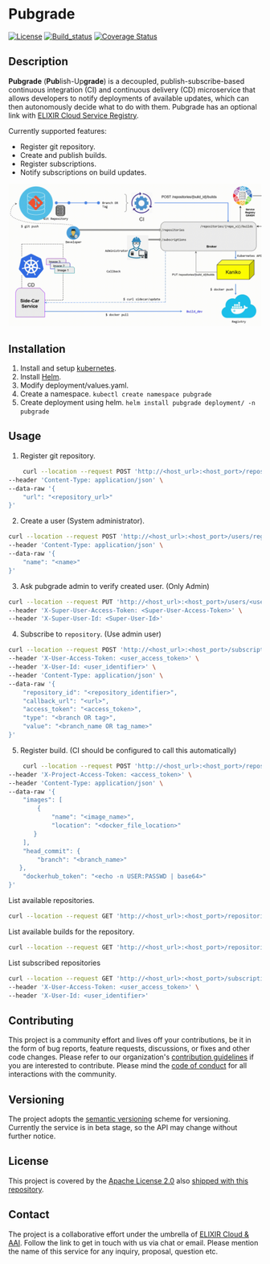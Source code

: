 # Pubgrade

[![License][badge-license]][badge-url-license]
[![Build_status][badge-build-status]][badge-url-build-status]
[![Coverage Status][coverage-badge-svg]][badge-url-coverage]

## Description

**Pubgrade** (**Pub**lish-Up**grade**) is a decoupled, publish-subscribe-based continuous integration (CI) and continuous delivery (CD) microservice that allows developers to notify deployments of available updates, which can then autonomously decide what to do with them. Pubgrade has an optional link with [ELIXIR Cloud Service Registry][elixir-cloud-registry].

Currently supported features:

- Register git repository.
- Create and publish builds.
- Register subscriptions.
- Notify subscriptions on build updates.

![app-schema](images/app-schema-animation.gif)

## Installation

1. Install and setup [kubernetes][kubernetes-install].
2. Install [Helm][helm-install].
3. Modify deployment/values.yaml.
4. Create a namespace. `kubectl create namespace pubgrade`
5. Create deployment using helm. `helm install pubgrade deployment/ -n pubgrade`

## Usage

1. Register git repository.

```bash
    curl --location --request POST 'http://<host_url>:<host_port>/repositories' \
--header 'Content-Type: application/json' \
--data-raw '{
    "url": "<repository_url>"
}'
```

2. Create a user (System administrator).

```bash
curl --location --request POST 'http://<host_url>:<host_port>/users/register' \
--header 'Content-Type: application/json' \
--data-raw '{
    "name": "<name>"
}'
```

3. Ask pubgrade admin to verify created user. (Only Admin) 

```bash
curl --location --request PUT 'http://<host_url>:<host_port>/users/<user-id>/verify' \
--header 'X-Super-User-Access-Token: <Super-User-Access-Token>' \
--header 'X-Super-User-Id: <Super-User-Id>'
```

4. Subscribe to `repository`. (Use admin user)

```bash
curl --location --request POST 'http://<host_url>:<host_port>/subscriptions' \
--header 'X-User-Access-Token: <user_access_token>' \
--header 'X-User-Id: <user_identifier>' \
--header 'Content-Type: application/json' \
--data-raw '{
    "repository_id": "<repository_identifier>",
    "callback_url": "<url>",
    "access_token": "<access_token>",
    "type": "<branch OR tag>",
    "value": "<branch_name OR tag_name>"
}'
```

5. Register build. (CI should be configured to call this automatically)

```bash
    curl --location --request POST 'http://<host_url>:<host_port>/repositories/{repo_id}/builds' \
--header 'X-Project-Access-Token: <access_token>' \
--header 'Content-Type: application/json' \
--data-raw '{
    "images": [
        {
            "name": "<image_name>",
            "location": "<docker_file_location>"
       }
    ],
    "head_commit": {
        "branch": "<branch_name>"
   },
    "dockerhub_token": "<echo -n USER:PASSWD | base64>"
}'
```

List available repositories.

```bash
curl --location --request GET 'http://<host_url>:<host_port>/repositories'
```

List available builds for the repository.

```bash
curl --location --request GET 'http://<host_url>:<host_port>/repositories/{repo_id}/builds'
```

List subscribed repositories

```bash
curl --location --request GET 'http://<host_url>:<host_port>/subscriptions' \
--header 'X-User-Access-Token: <user_access_token>' \
--header 'X-User-Id: <user_identifier>'
```

## Contributing

This project is a community effort and lives off your contributions, be it in
the form of bug reports, feature requests, discussions, or fixes and other code
changes. Please refer to our organization's [contribution guidelines][contributing] if you are interested to
contribute. Please mind the [code of conduct][coc] for all interactions with
the community.

## Versioning

The project adopts the [semantic versioning][semver] scheme for versioning.
Currently the service is in beta stage, so the API may change without further
notice.

## License

This project is covered by the [Apache License 2.0][license-apache]
also [shipped with this repository][license].

## Contact

The project is a collaborative effort under the umbrella
of [ELIXIR Cloud & AAI][elixir-cloud]. Follow the link to get in touch with us
via chat or email. Please mention the name of this service for any inquiry,
proposal, question etc.

[badge-build-status]: https://travis-ci.com/elixir-cloud-aai/Broker.svg?branch=feature_controllers
[badge-license]: https://img.shields.io/badge/license-Apache%202.0-blue.svg
[badge-url-build-status]: https://travis-ci.com/elixir-cloud-aai/Broker
[badge-url-coverage]: https://coveralls.io/github/elixir-cloud-aai/Broker?branch=feature_controllers
[coverage-badge-svg]: https://coveralls.io/repos/github/elixir-cloud-aai/Broker/badge.svg?branch=feature_controllers
[contributing]: https://github.com/elixir-cloud-aai/elixir-cloud-aai/blob/dev/CONTRIBUTING.md
[elixir-cloud]: https://github.com/elixir-cloud-aai/elixir-cloud-aai
[elixir-cloud-registry]: https://cloud-registry.rahtiapp.fi/ga4gh/registry/v1/ui/
[helm-install]: https://helm.sh/docs/intro/install/
[kubernetes-install]: https://kubernetes.io/docs/tasks/tools/
[semver]: https://semver.org/
[license-apache]: https://www.apache.org/licenses/LICENSE-2.0
[license]: LICENSE
[badge-license]: https://img.shields.io/badge/license-Apache%202.0-blue.svg
[badge-url-license]: http://www.apache.org/licenses/LICENSE-2.0
[ga4gh]: https://www.ga4gh.org/
[coc]: https://github.com/elixir-cloud-aai/elixir-cloud-aai/blob/dev/CODE_OF_CONDUCT.md